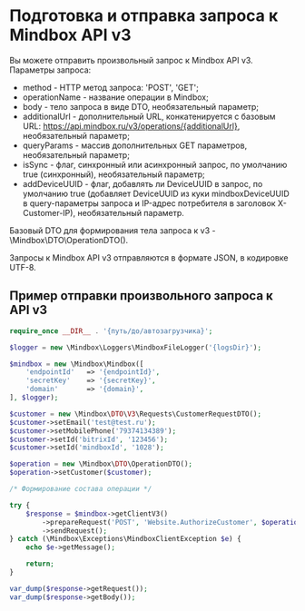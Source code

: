 # Подготовка и отправка запроса к Mindbox API v3

Вы можете отправить произвольный запрос к Mindbox API v3.
Параметры запроса:
* method - HTTP метод запроса: 'POST', 'GET';
* operationName - название операции в Mindbox;
* body - тело запроса в виде DTO, необязательный параметр;
* additionalUrl - дополнительный URL, конкатенируется с базовым URL: https://api.mindbox.ru/v3/operations/{additionalUrl}, необязательный параметр;
* queryParams - массив дополнительных GET параметров, необязательный параметр;
* isSync - флаг, синхронный или асинхронный запрос, по умолчанию true (синхронный), необязательный параметр;
* addDeviceUUID - флаг, добавлять ли DeviceUUID в запрос, по умолчанию true (добавляет DeviceUUID из куки mindboxDeviceUUID в query-параметры запроса и IP-адрес потребителя в заголовок X-Customer-IP), необязательный параметр.

Базовый DTO для формирования тела запроса к v3 - \Mindbox\DTO\OperationDTO().

Запросы к Mindbox API v3 отправляются в формате JSON, в кодировке UTF-8.

## Пример отправки произвольного запроса к API v3

``` php
require_once __DIR__ . '{путь/до/автозагрузчика}';

$logger = new \Mindbox\Loggers\MindboxFileLogger('{logsDir}');

$mindbox = new \Mindbox\Mindbox([
    'endpointId'   => '{endpointId}',
    'secretKey'    => '{secretKey}',
    'domain'       => '{domain}',
], $logger);

$customer = new \Mindbox\DTO\V3\Requests\CustomerRequestDTO();
$customer->setEmail('test@test.ru');
$customer->setMobilePhone('79374134389');
$customer->setId('bitrixId', '123456');
$customer->setId('mindboxId', '1028');

$operation = new \Mindbox\DTO\OperationDTO();
$operation->setCustomer($customer);

/* Формирование состава операции */

try {
    $response = $mindbox->getClientV3()
        ->prepareRequest('POST', 'Website.AuthorizeCustomer', $operation, '', [], false, false)
        ->sendRequest();
} catch (\Mindbox\Exceptions\MindboxClientException $e) {
    echo $e->getMessage();

    return;
}

var_dump($response->getRequest());
var_dump($response->getBody());
```